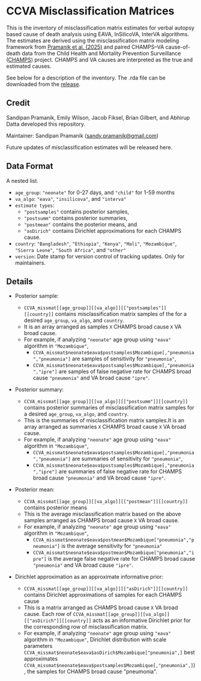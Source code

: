 # CCVA Misclassification Matrices

This is the inventory of misclassification matrix estimates for verbal autopsy based cause of death analysis using EAVA, InSilicoVA, InterVA algorithms. The estimates are derived using the misclassification matrix modeling framework from [Pramanik et al. (2025)](https://projecteuclid.org/journals/annals-of-applied-statistics/volume-19/issue-2/Modeling-structure-and-country-specific-heterogeneity-in-misclassification-matrices-of/10.1214/24-AOAS2006.short) and paired CHAMPS–VA cause-of-death data from the Child Health and Mortality Prevention Surveillance ([CHAMPS](https://champshealth.org/)) project. CHAMPS and VA causes are interpreted as the true and estimated causes.

See below for a description of the inventory. The .rda file can be downloaded from the [release](https://github.com/sandy-pramanik/CCVA-Misclassification-Matrices/releases/tag/20241004).

## Credit

Sandipan Pramanik, Emily Wilson, Jacob Fiksel, Brian Gilbert, and Abhirup Datta developed this repository.

Maintainer: Sandipan Pramanik ([sandy.pramanik@gmail.com](sandy.pramanik@gmail.com))

Future updates of misclassification estimates will be released here.

## Data Format

A nested list.
  * `age_group`: `"neonate"` for 0-27 days, and `"child"` for 1-59 months
  * `va_algo`: `"eava"`, `"insilicova"`, and `"interva"`
  * `estimate types`:
    * `"postsamples"` contains posterior samples,
    * `"postsumm"` contains posterior summaries,
    * `"postmean"` contains the posterior means, and
    * `"asDirich"` contains Dirichlet approximations for each CHAMPS cause.
  * `country`: `"Bangladesh"`, `"Ethiopia"`, `"Kenya"`, `"Mali"`, `"Mozambique"`, `"Sierra Leone"`, `"South Africa"`, and `"other"`
  * `version`: Date stamp for version control of tracking updates. Only for maintainers.

## Details

  * Posterior sample:
    * `CCVA_missmat[[age_group]][[va_algo]][["postsamples"]][[country]]` contains misclassification matrix samples of the for a desired `age_group`, `va_algo`, and `country`.
    * It is an array arranged as samples `X` CHAMPS broad cause `X` VA broad cause.
    * For example, if analyzing `"neonate"` age group using `"eava"` algorithm in `"Mozambique"`,
      * `CCVA_missmat$neonate$eava$postsamples$Mozambique[,"pneumonia","pneumonia"]` are samples of sensitivity for `"pneumonia"`,
      * `CCVA_missmat$neonate$eava$postsamples$Mozambique[,"pneumonia","ipre"]` are samples of false negative rate for CHAMPS broad cause `"pneumonia"` and VA broad cause `"ipre"`.

  * Posterior summary:
    * `CCVA_missmat[[age_group]][[va_algo]][["postsumm"]][[country]]` contains posterior summaries of misclassification matrix samples for a desired `age_group`, `va_algo`, and `country`.
    * This is the summaries of misclassification matrix samples.It is an array arranged as summaries `X` CHAMPS broad cause `X` VA broad cause.
    * For example, if analyzing `"neonate"` age group using `"eava"` algorithm in `"Mozambique"`,
      * `CCVA_missmat$neonate$eava$postsamples$Mozambique[,"pneumonia","pneumonia"]` are summaries of sensitivity for `"pneumonia"`,
      * `CCVA_missmat$neonate$eava$postsamples$Mozambique[,"pneumonia","ipre"]` are summaries of false negative rate for CHAMPS broad cause `"pneumonia"` and VA broad cause `"ipre"`.

  * Posterior mean:
    * `CCVA_missmat[[age_group]][[va_algo]][["postmean"]][[country]]` contains posterior means
    * This is the average misclassification matrix based on the above samples arranged as CHAMPS broad cause `X` VA broad cause.
    * For example, if analyzing `"neonate"` age group using `"eava"` algorithm in `"Mozambique"`,
      * `CCVA_missmat$neonate$eava$postmean$Mozambique["pneumonia","pneumonia"]` is the average sensitivity for `"pneumonia"`
      * `CCVA_missmat$neonate$eava$postmean$Mozambique["pneumonia","ipre"]` is the average false negative rate for CHAMPS broad cause `"pneumonia"` and VA broad cause `"ipre"`.
        
  * Dirichlet approximation as an approximate informative prior:
    * `CCVA_missmat[[age_group]][[va_algo]][["asDirich"]][[country]]` contains Dirichlet approximations of samples for each CHAMPS cause
    * This is a matrix arranged as CHAMPS broad cause `X` VA broad cause. Each row of `CCVA_missmat[[age_group]][[va_algo]][["asDirich"]][[country]]` acts as an informative Dirichlet prior for the corresponding row of misclassification matrix.
    * For example, if analyzing `"neonate"` age group using `"eava"` algorithm in `"Mozambique"`, Dirichlet distribution with scale parameters `CCVA_missmat$neonate$eava$asDirich$Mozambique["pneumonia",]` best approximates `CCVA_missmat$neonate$eava$postsamples$Mozambique[,"pneumonia",]`), the samples for CHAMPS broad cause "pneumonia".

